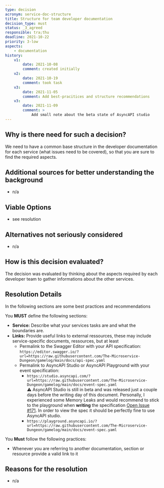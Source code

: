 ```yaml
---
type: decision
acronym: service-doc-structure
title: Structure for team developer documentation
decision_type: must
status: _3_agreed
responsible: tra;thu
deadline: 2021-10-22
priority: 3-low
aspects: 
    - documentation
history:
    v1:
        date: 2021-10-08
        comment: created initially 
    v2:
        date: 2021-10-19
        comment: took task
    v3:
        date: 2021-11-05
        comment: Add best-pracitices and structure recommendations
    v3:
        date: 2021-11-09
        comment: >
            Add small note about the beta state of AsyncAPI studio
---
```


## Why is there need for such a decision?

We need to have a common base structure in the developer documentation for each service (what issues need to be 
covered), so that you are sure to find the required aspects. 

## Additional sources for better understanding the background

- n/a

## Viable Options

- see resolution


## Alternatives not seriously considered

- n/a


## How is this decision evaluated?

The decision was evaluated by thinking about the aspects required by each developer team 
to gather informations about the other services.
 
## Resolution Details

In the following sections are some best practices and recommendations

You **MUST** define the following sections:
- **Service:** Describe what your services tasks are and what the boundaries are. 
- **Links:** Provide useful links to external ressources, these may include service-specific documents, ressources, but at least
    - Permalink to the Swagger Editor with your API specification: `https://editor.swagger.io/?url=https://raw.githubusercontent.com/The-Microservice-Dungeon/gamelog/main/docs/api-spec.yaml`
    - Permalink to AsyncAPI Studio or AsyncAPI Playground with your event specification:
        - `https://studio.asyncapi.com/?url=https://raw.githubusercontent.com/The-Microservice-Dungeon/gamelog/main/docs/event-spec.yaml`<br/>
        ⚠️ AsyncAPI Studio is still in beta and was released just a couple days before the writing day of this document. Personally, I experienced some Memory Leaks and would recommend to stick to the playground when **writing** the specification [Open Issue #171](https://github.com/asyncapi/studio/issues/171). In order to view the spec it should be perfectly fine to use AsyncAPI studio.
        - `https://playground.asyncapi.io/?url=https://raw.githubusercontent.com/The-Microservice-Dungeon/gamelog/main/docs/event-spec.yaml`

You **Must** follow the following practices:
- Whenever you are referring to another documentation, section or resource provide a valid link to it


## Reasons for the resolution

- n/a